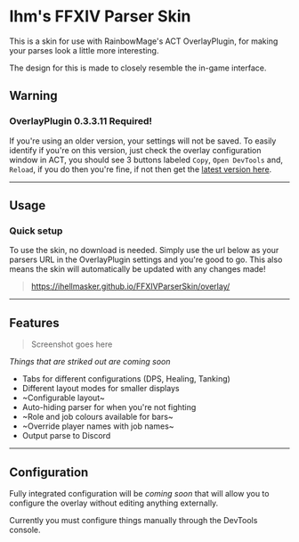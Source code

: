 # Ihm's FFXIV Parser Skin

This is a skin for use with RainbowMage's ACT OverlayPlugin, for making your parses look a little more interesting.

The design for this is made to closely resemble the in-game interface.

## Warning

### **OverlayPlugin 0.3.3.11** Required!

If you're using an older version, your settings will not be saved. To easily identify if you're on this version, just check the overlay configuration window in ACT, you should see 3 buttons labeled `Copy`, `Open DevTools` and, `Reload`, if you do then you're fine, if not then get the [latest version here](https://github.com/hibiyasleep/OverlayPlugin/releases/tag/0.3.3.11).

---

## Usage

### Quick setup

To use the skin, no download is needed. Simply use the url below as your parsers URL in the OverlayPlugin settings and you're good to go. This also means the skin will automatically be updated with any changes made!

> https://ihellmasker.github.io/FFXIVParserSkin/overlay/

---

## Features

> Screenshot goes here

*Things that are striked out are coming soon*

* Tabs for different configurations (DPS, Healing, Tanking)
* Different layout modes for smaller displays
* ~Configurable layout~
* Auto-hiding parser for when you're not fighting
* ~Role and job colours available for bars~
* ~Override player names with job names~
* Output parse to Discord

---

## Configuration

Fully integrated configuration will be *coming soon* that will allow you to configure the overlay without editing anything externally.

Currently you must configure things manually through the DevTools console.